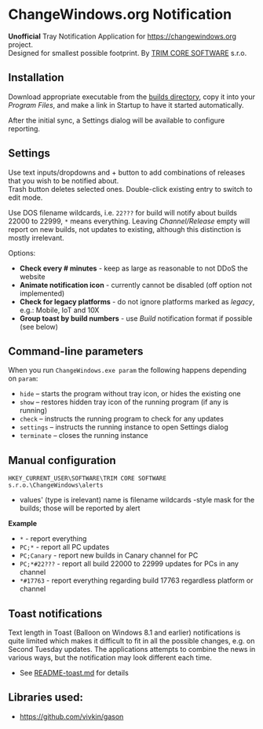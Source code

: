 # ChangeWindows.org Notification

**Unofficial** Tray Notification Application for https://changewindows.org project.  
Designed for smallest possible footprint. By [TRIM CORE SOFTWARE](https://www.trimcore.cz) s.r.o.

## Installation

Download appropriate executable from the [builds directory](builds),
copy it into your *Program Files*, and make a link in Startup to have it started automatically.

After the initial sync, a Settings dialog will be available to configure reporting.

## Settings

Use text inputs/dropdowns and + button to add combinations of releases that you wish to be notified about.  
Trash button deletes selected ones. Double-click existing entry to switch to edit mode.

Use DOS filename wildcards, i.e. `22???` for build will notify about builds 22000 to 22999, `*` means everything.
Leaving *Channel/Release* empty will report on new builds, not updates to existing, although this distinction
is mostly irrelevant.

Options:

* **Check every # minutes** - keep as large as reasonable to not DDoS the website
* **Animate notification icon** - currently cannot be disabled (off option not implemented)
* **Check for legacy platforms** - do not ignore platforms marked as *legacy*, e.g.: Mobile, IoT and 10X
* **Group toast by build numbers** - use *Build* notification format if possible (see below)

## Command-line parameters

When you run `ChangeWindows.exe param` the following happens depending on `param`:

* `hide` – starts the program without tray icon, or hides the existing one
* `show` – restores hidden tray icon of the running program (if any is running)
* `check` – instructs the running program to check for any updates
* `settings` – instructs the running instance to open Settings dialog
* `terminate` – closes the running instance

## Manual configuration

`HKEY_CURRENT_USER\SOFTWARE\TRIM CORE SOFTWARE s.r.o.\ChangeWindows\alerts`
* values' (type is irelevant) name is filename wildcards -style mask for the builds; those will be reported by alert

**Example**
* `*` - report everything
* `PC;*` - report all PC updates
* `PC;Canary` - report new builds in Canary channel for PC
* `PC;*#22???` - report all build 22000 to 22999 updates for PCs in any channel
* `*#17763` - report everything regarding build 17763 regardless platform or channel

## Toast notifications

Text length in Toast (Balloon on Windows 8.1 and earlier) notifications is quite limited
which makes it difficult to fit in all the possible changes, e.g. on Second Tuesday updates.
The applications attempts to combine the news in various ways,
but the notification may look different each time.

* See [README-toast.md](README-toast.md) for details

## Libraries used:
* https://github.com/vivkin/gason
